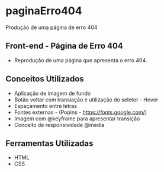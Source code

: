# paginaErro404
Produção de uma página de erro 404


## Front-end - Página de Erro 404

-  Reprodução de uma página que apresenta o erro 404.




## Conceitos Utilizados

 - Aplicação de imagem de fundo
 - Botão voltar com transiação e utilização do seletor - Hover
 - Espaçamento entre letras
 - Fontes externas - (Popins - https://fonts.google.com/)
 - Imagem com @keyframe para apresentar transição
 - Conceito de responsividade @media
 


## Ferramentas Utilizadas

* HTML
* CSS

